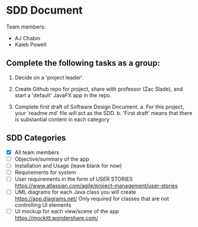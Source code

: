 # SDD Document
Team members:
- AJ Chabin
- Kaleb Powell

## Complete the following tasks as a group:

1. Decide on a 'project leader'.

2. Create Github repo for project, share with professor (Zac Slade), and start a 'default' JavaFX app in the repo.

3. Complete first draft of Software Design Document.
   a. For this project, your 'readme.md' file will act as the SDD.
   b. 'First draft' means that there is substantial content in each category

## SDD Categories
- [x] All team members
- [ ] Objective/summary of the app
- [ ] Installation and Usage (leave blank for now)
- [ ] Requirements for system
- [ ] User requirements in the form of USER STORIES https://www.atlassian.com/agile/project-management/user-stories
- [ ] UML diagrams for each Java class you will create https://app.diagrams.net/ Only required for classes that are not controlling UI elements
- [ ] UI mockup for each view/scene of the app https://mockitt.wondershare.com/